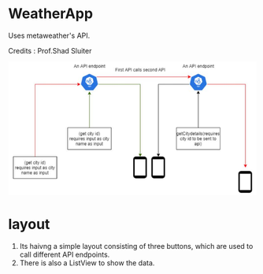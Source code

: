 # WeatherApp
Uses metaweather's API.

Credits :  Prof.Shad Sluiter 

<img src="images/architecture.JPG" width=800 >







# layout 
1. Its haivng a simple layout consisting of three buttons, which are used to call different API endpoints.
2. There is also a ListView to show the data.

